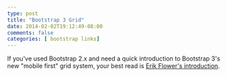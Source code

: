 ```yaml
---
type: post
title: "Bootstrap 3 Grid"
date: 2014-02-02T19:12:49-08:00
comments: false
categories: [ bootstrap links]
---
```


If you've used Bootstrap 2.x and need a quick introduction to Bootstrap 3's new
"mobile first" grid system, your best read is [Erik Flower's introduction](http://www.helloerik.com/bootstrap-3-grid-introduction).
